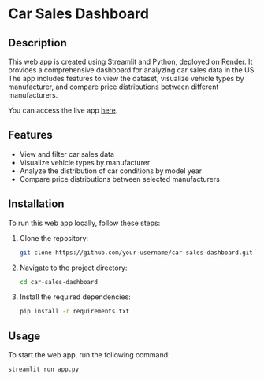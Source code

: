 # Car Sales Dashboard

## Description

This web app is created using Streamlit and Python, deployed on Render. It provides a comprehensive dashboard for analyzing car sales data in the US. The app includes features to view the dataset, visualize vehicle types by manufacturer, and compare price distributions between different manufacturers.

You can access the live app [here](https://car-sales-dashboard-guv2.onrender.com).

## Features

- View and filter car sales data
- Visualize vehicle types by manufacturer
- Analyze the distribution of car conditions by model year
- Compare price distributions between selected manufacturers

## Installation

To run this web app locally, follow these steps:

1. Clone the repository:
    ```bash
    git clone https://github.com/your-username/car-sales-dashboard.git
    ```
2. Navigate to the project directory:
    ```bash
    cd car-sales-dashboard
    ```
3. Install the required dependencies:
    ```bash
    pip install -r requirements.txt
    ```

## Usage

To start the web app, run the following command:
```bash
streamlit run app.py
